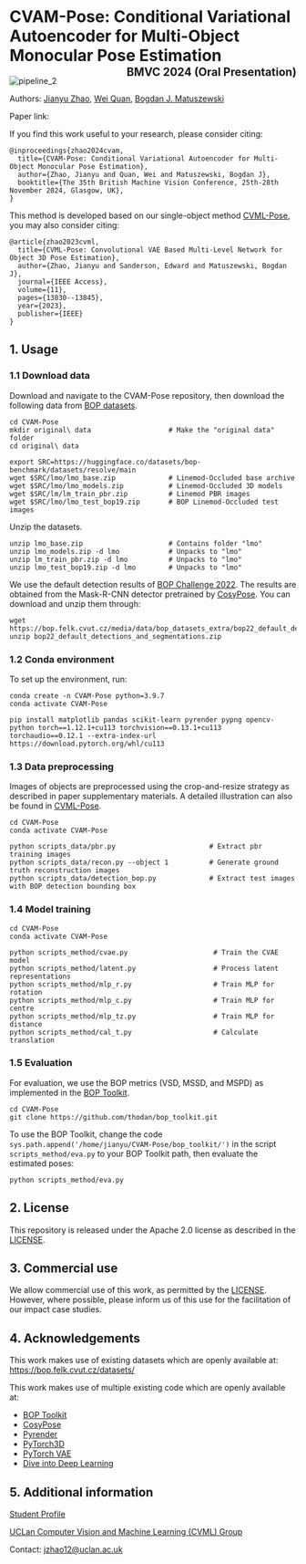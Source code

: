 # CVAM-Pose: Conditional Variational Autoencoder for Multi-Object Monocular Pose Estimation <br> <span style="float: right"><sub><sup>BMVC 2024 (Oral Presentation)</sub></sup></span>
![pipeline_2](https://github.com/user-attachments/assets/5cbf3634-5c4c-461f-bb49-7259b09a9178)

Authors: [Jianyu Zhao](https://scholar.google.com/citations?user=b6qSMLwAAAAJ&hl=en), [Wei Quan](https://www.uclan.ac.uk/academics/wei-quan), [Bogdan J. Matuszewski](https://scholar.google.co.uk/citations?user=QlUO_oAAAAAJ&hl=en)

Paper link:

If you find this work useful to your research, please consider citing:
```
@inproceedings{zhao2024cvam,
  title={CVAM-Pose: Conditional Variational Autoencoder for Multi-Object Monocular Pose Estimation},
  author={Zhao, Jianyu and Quan, Wei and Matuszewski, Bogdan J},
  booktitle={The 35th British Machine Vision Conference, 25th-28th November 2024, Glasgow, UK},
}
```

This method is developed based on our single-object method [CVML-Pose](https://github.com/JZhao12/CVML-Pose), you may also consider citing:
```
@article{zhao2023cvml,
  title={CVML-Pose: Convolutional VAE Based Multi-Level Network for Object 3D Pose Estimation},
  author={Zhao, Jianyu and Sanderson, Edward and Matuszewski, Bogdan J},
  journal={IEEE Access},
  volume={11},
  pages={13830--13845},
  year={2023},
  publisher={IEEE}
}
```

## 1. Usage
### 1.1 Download data
Download and navigate to the CVAM-Pose repository, then download the following data from [BOP datasets](https://bop.felk.cvut.cz/datasets/).
```
cd CVAM-Pose
mkdir original\ data                   # Make the "original data" folder
cd original\ data

export SRC=https://huggingface.co/datasets/bop-benchmark/datasets/resolve/main
wget $SRC/lmo/lmo_base.zip             # Linemod-Occluded base archive
wget $SRC/lmo/lmo_models.zip           # Linemod-Occluded 3D models
wget $SRC/lm/lm_train_pbr.zip          # Linemod PBR images
wget $SRC/lmo/lmo_test_bop19.zip       # BOP Linemod-Occluded test images
```

Unzip the datasets.
```
unzip lmo_base.zip                     # Contains folder "lmo"
unzip lmo_models.zip -d lmo            # Unpacks to "lmo"
unzip lm_train_pbr.zip -d lmo          # Unpacks to "lmo"
unzip lmo_test_bop19.zip -d lmo        # Unpacks to "lmo"
```

We use the default detection results of [BOP Challenge 2022](https://bop.felk.cvut.cz/challenges/bop-challenge-2022/). The results are obtained from the Mask-R-CNN detector pretrained by [CosyPose](https://github.com/ylabbe/cosypose). You can download and unzip them through:
```
wget https://bop.felk.cvut.cz/media/data/bop_datasets_extra/bop22_default_detections_and_segmentations.zip
unzip bop22_default_detections_and_segmentations.zip
```

### 1.2 Conda environment
To set up the environment, run:
```
conda create -n CVAM-Pose python=3.9.7
conda activate CVAM-Pose

pip install matplotlib pandas scikit-learn pyrender pypng opencv-python torch==1.12.1+cu113 torchvision==0.13.1+cu113 torchaudio==0.12.1 --extra-index-url https://download.pytorch.org/whl/cu113
```

### 1.3 Data preprocessing
Images of objects are preprocessed using the crop-and-resize strategy as described in paper supplementary materials. A detailed illustration can also be found in [CVML-Pose](https://ieeexplore.ieee.org/document/10040668).
```
cd CVAM-Pose
conda activate CVAM-Pose

python scripts_data/pbr.py                       # Extract pbr training images
python scripts_data/recon.py --object 1          # Generate ground truth reconstruction images
python scripts_data/detection_bop.py             # Extract test images with BOP detection bounding box
```

### 1.4 Model training
```
cd CVAM-Pose
conda activate CVAM-Pose

python scripts_method/cvae.py                     # Train the CVAE model
python scripts_method/latent.py                   # Process latent representations
python scripts_method/mlp_r.py                    # Train MLP for rotation
python scripts_method/mlp_c.py                    # Train MLP for centre
python scripts_method/mlp_tz.py                   # Train MLP for distance
python scripts_method/cal_t.py                    # Calculate translation
```

### 1.5 Evaluation
For evaluation, we use the BOP metrics (VSD, MSSD, and MSPD) as implemented in the [BOP Toolkit](https://github.com/thodan/bop_toolkit).
```
cd CVAM-Pose
git clone https://github.com/thodan/bop_toolkit.git
```

To use the BOP Toolkit, change the code ```sys.path.append('/home/jianyu/CVAM-Pose/bop_toolkit/')``` in the script ```scripts_method/eva.py``` to your BOP Toolkit path, then evaluate the estimated poses:
```
python scripts_method/eva.py
```

## 2. License
This repository is released under the Apache 2.0 license as described in the [LICENSE](https://github.com/JZhao12/CVAM-Pose/blob/main/LICENSE).

## 3. Commercial use
We allow commercial use of this work, as permitted by the [LICENSE](https://github.com/JZhao12/CVAM-Pose/blob/main/LICENSE). However, where possible, please inform us of this use for the facilitation of our impact case studies.

## 4. Acknowledgements
This work makes use of existing datasets which are openly available at: https://bop.felk.cvut.cz/datasets/

This work makes use of multiple existing code which are openly available at:
+ [BOP Toolkit](https://github.com/thodan/bop_toolkit)
+ [CosyPose](https://github.com/ylabbe/cosypose)
+ [Pyrender](https://github.com/mmatl/pyrender)
+ [PyTorch3D](https://github.com/facebookresearch/pytorch3d)
+ [PyTorch VAE](https://github.com/AntixK/PyTorch-VAE)
+ [Dive into Deep Learning](https://d2l.ai/index.html)

## 5. Additional information

[Student Profile](https://www.uclan.ac.uk/articles/research/jianyu-zhao)

[UCLan Computer Vision and Machine Learning (CVML) Group](https://www.uclan.ac.uk/research/activity/cvml)

Contact: jzhao12@uclan.ac.uk
